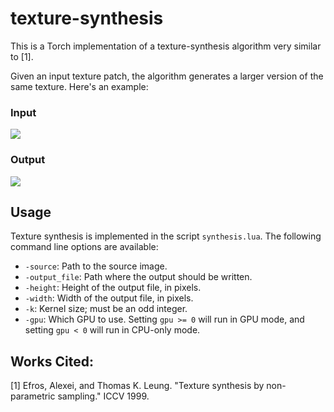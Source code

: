 # texture-synthesis

This is a Torch implementation of a texture-synthesis algorithm very similar to [1].

Given an input texture patch, the algorithm generates a larger version of the same texture. Here's an example:

### Input
<img src="https://github.com/jcjohnson/texture-synthesis/blob/master/examples/inputs/scales.png?raw=true">

### Output
<img src="https://github.com/jcjohnson/texture-synthesis/blob/master/examples/outputs/scales_512_k13.png?raw=true">

## Usage
Texture synthesis is implemented in the script `synthesis.lua`. The following command line options are available:
* `-source`: Path to the source image.
* `-output_file`: Path where the output should be written.
* `-height`: Height of the output file, in pixels.
* `-width`: Width of the output file, in pixels.
* `-k`: Kernel size; must be an odd integer.
* `-gpu`: Which GPU to use. Setting `gpu >= 0` will run in GPU mode, and setting `gpu < 0` will run in CPU-only mode.

## Works Cited:
[1] Efros, Alexei, and Thomas K. Leung. "Texture synthesis by non-parametric sampling." ICCV 1999.
